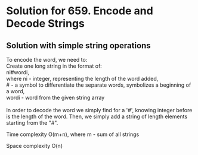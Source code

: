 # Solution for 659. Encode and Decode Strings
## Solution with simple string operations
<p>To encode the word, we need to:<br>
    Create one long string in the format of: <br>
    ni#wordi,<br>
    where ni - integer, representing the length of the word added, <br>
    # - a symbol to differentiate the separate words, symbolizes a beginning of a word,<br>
    wordi - word from the given string array<br><br>
    In order to decode the word we simply find for a '#', knowing integer before is the length of the word. Then, we simply add a string of length elements starting from the "#". 
</p>
<p>Time complexity O(m+n), where m - sum of all strings</p>
<p>Space complexity O(n)</p>

